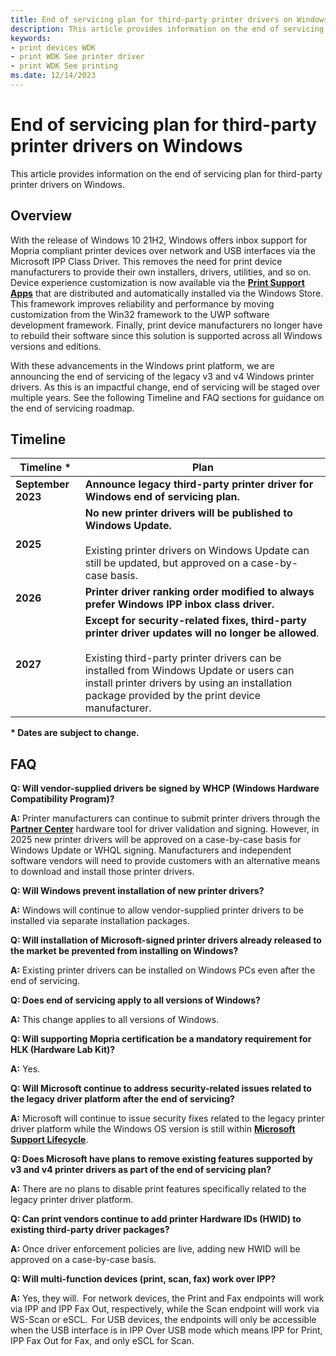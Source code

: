```yaml
---
title: End of servicing plan for third-party printer drivers on Windows
description: This article provides information on the end of servicing plan for third-party printer drivers on Windows.
keywords:
- print devices WDK
- print WDK See printer driver
- print WDK See printing
ms.date: 12/14/2023
---
```


# End of servicing plan for third-party printer drivers on Windows

This article provides information on the end of servicing plan for third-party printer drivers on Windows.

## Overview

With the release of Windows 10 21H2, Windows offers inbox support for Mopria compliant printer devices over network and USB interfaces via the Microsoft IPP Class Driver. This removes the need for print device manufacturers to provide their own installers, drivers, utilities, and so on.  Device experience customization is now available via the [**Print Support Apps**](../devapps/print-support-app-design-guide.md) that are distributed and automatically installed via the Windows Store. This framework improves reliability and performance by moving customization from the Win32 framework to the UWP software development framework. Finally, print device manufacturers no longer have to rebuild their software since this solution is supported across all Windows versions and editions.

With these advancements in the Windows print platform, we are announcing the end of servicing of the legacy v3 and v4 Windows printer drivers. As this is an impactful change, end of servicing will be staged over multiple years. See the following Timeline and FAQ sections for guidance on the end of servicing roadmap.  

## Timeline

| Timeline * | Plan |
|--|--|
| **September 2023** | **Announce legacy third-party printer driver for Windows end of servicing plan.** |
| **2025** | **No new printer drivers will be published to Windows Update.**<br><br>Existing printer drivers on Windows Update can still be updated, but approved on a case-by-case basis. |
| **2026** | **Printer driver ranking order modified to always prefer Windows IPP inbox class driver.** |
| **2027** | **Except for security-related fixes, third-party printer driver updates will no longer be allowed**.<br><br>Existing third-party printer drivers can be installed from Windows Update or users can install printer drivers by using an installation package provided by the print device manufacturer. |

**\* Dates are subject to change.**

## FAQ

**Q: Will vendor-supplied drivers be signed by WHCP (Windows Hardware Compatibility Program)?**

**A:** Printer manufacturers can continue to submit printer drivers through the [**Partner Center**](https://partner.microsoft.com/dashboard/home) hardware tool for driver validation and signing. However, in 2025 new printer drivers will be approved on a case-by-case basis for Windows Update or WHQL signing. Manufacturers and independent software vendors will need to provide customers with an alternative means to download and install those printer drivers.

**Q: Will Windows prevent installation of new printer drivers?**

**A:** Windows will continue to allow vendor-supplied printer drivers to be installed via separate installation packages.

**Q: Will installation of Microsoft-signed printer drivers already released to the market be prevented from installing on Windows?**

**A:** Existing printer drivers can be installed on Windows PCs even after the end of servicing.

**Q: Does end of servicing apply to all versions of Windows?**

**A:** This change applies to all versions of Windows.

**Q: Will supporting Mopria certification be a mandatory requirement for HLK (Hardware Lab Kit)?**

**A:** Yes.

**Q: Will Microsoft continue to address security-related issues related to the legacy driver platform after the end of servicing?**

**A:** Microsoft will continue to issue security fixes related to the legacy printer driver platform while the Windows OS version is still within [**Microsoft Support Lifecycle**](/lifecycle/products/?products=windows).

**Q: Does Microsoft have plans to remove existing features supported by v3 and v4 printer drivers as part of the end of servicing plan?**

**A:** There are no plans to disable print features specifically related to the legacy printer driver platform.

**Q: Can print vendors continue to add printer Hardware IDs (HWID) to existing third-party driver packages?**

**A:** Once driver enforcement policies are live, adding new HWID will be approved on a case-by-case basis.

**Q: Will multi-function devices (print, scan, fax) work over IPP?**

**A:** Yes, they will.  For network devices, the Print and Fax endpoints will work via IPP and IPP Fax Out, respectively, while the Scan endpoint will work via WS-Scan or eSCL.  For USB devices, the endpoints will only be accessible when the USB interface is in IPP Over USB mode which means IPP for Print, IPP Fax Out for Fax, and only eSCL for Scan.  
